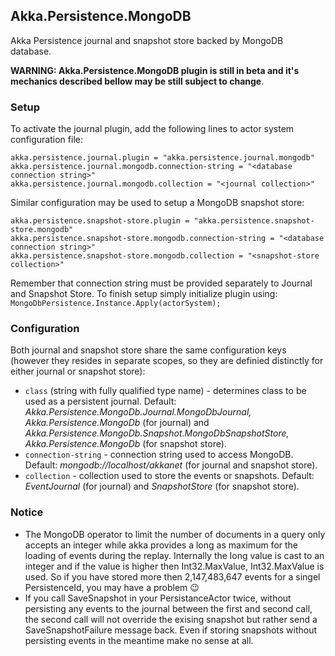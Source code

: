 ﻿## Akka.Persistence.MongoDB

Akka Persistence journal and snapshot store backed by MongoDB database.

**WARNING: Akka.Persistence.MongoDB plugin is still in beta and it's mechanics described bellow may be still subject to change**.

### Setup

To activate the journal plugin, add the following lines to actor system configuration file:

```
akka.persistence.journal.plugin = "akka.persistence.journal.mongodb"
akka.persistence.journal.mongodb.connection-string = "<database connection string>"
akka.persistence.journal.mongodb.collection = "<journal collection>"
```

Similar configuration may be used to setup a MongoDB snapshot store:

```
akka.persistence.snapshot-store.plugin = "akka.persistence.snapshot-store.mongodb"
akka.persistence.snapshot-store.mongodb.connection-string = "<database connection string>"
akka.persistence.snapshot-store.mongodb.collection = "<snapshot-store collection>"
```

Remember that connection string must be provided separately to Journal and Snapshot Store. To finish setup simply initialize plugin using: `MongoDbPersistence.Instance.Apply(actorSystem);`

### Configuration

Both journal and snapshot store share the same configuration keys (however they resides in separate scopes, so they are definied distinctly for either journal or snapshot store):

- `class` (string with fully qualified type name) - determines class to be used as a persistent journal. Default: *Akka.Persistence.MongoDb.Journal.MongoDbJournal, Akka.Persistence.MongoDb* (for journal) and *Akka.Persistence.MongoDb.Snapshot.MongoDbSnapshotStore, Akka.Persistence.MongoDb* (for snapshot store).
- `connection-string` - connection string used to access MongoDB. Default: *mongodb://localhost/akkanet* (for journal and snapshot store).
- `collection` - collection used to store the events or snapshots. Default:
*EventJournal* (for journal) and *SnapshotStore* (for snapshot store).

### Notice
- The MongoDB operator to limit the number of documents in a query only accepts an integer while akka provides a long as maximum for the loading of events during the replay. Internally the long value is cast to an integer and if the value is higher then Int32.MaxValue, Int32.MaxValue is used. So if you have stored more then 2,147,483,647 events for a singel PersistenceId, you may have a problem :wink:
- If you call SaveSnapshot in your PersistanceActor twice, without persisting any events to the journal between the first and second call, the second call will not override the exising snapshot but rather send a SaveSnapshotFailure message back. Even if storing snapshots without persisting events in the meantime make no sense at all.
